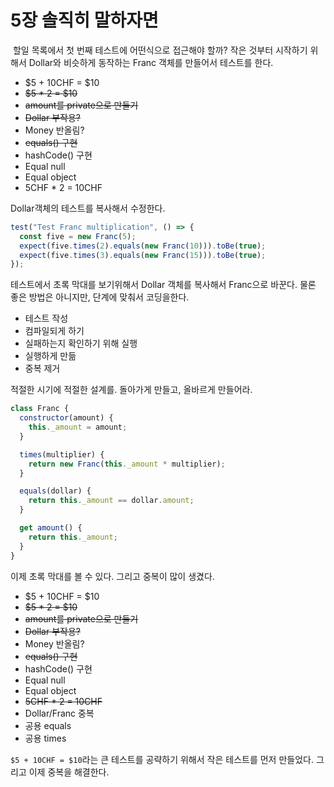 # 5장 솔직히 말하자면

&nbsp;할일 목록에서 첫 번째 테스트에 어떤식으로 접근해야 할까? 작은 것부터 시작하기 위해서 Dollar와 비슷하게 동작하는 Franc 객체를 만들어서 테스트를 한다.

- $5 + 10CHF = $10
- ~~$5 \* 2 = $10~~
- ~~amount를 private으로 만들기~~
- ~~Dollar 부작용?~~
- Money 반올림?
- ~~equals() 구현~~
- hashCode() 구현
- Equal null
- Equal object
- 5CHF \* 2 = 10CHF

Dollar객체의 테스트를 복사해서 수정한다.

```javascript
test("Test Franc multiplication", () => {
  const five = new Franc(5);
  expect(five.times(2).equals(new Franc(10))).toBe(true);
  expect(five.times(3).equals(new Franc(15))).toBe(true);
});
```

테스트에서 초록 막대를 보기위해서 Dollar 객체를 복사해서 Franc으로 바꾼다. 물론 좋은 방법은 아니지만, 단계에 맞춰서 코딩을한다.

- 테스트 작성
- 컴파일되게 하기
- 실패하는지 확인하기 위해 실행
- 실행하게 만듦
- 중복 제거

적절한 시기에 적절한 설계를. 돌아가게 만들고, 올바르게 만들어라.

```javascript
class Franc {
  constructor(amount) {
    this._amount = amount;
  }

  times(multiplier) {
    return new Franc(this._amount * multiplier);
  }

  equals(dollar) {
    return this._amount == dollar.amount;
  }

  get amount() {
    return this._amount;
  }
}
```

이제 초록 막대를 볼 수 있다. 그리고 중복이 많이 생겼다.

- $5 + 10CHF = $10
- ~~$5 \* 2 = $10~~
- ~~amount를 private으로 만들기~~
- ~~Dollar 부작용?~~
- Money 반올림?
- ~~equals() 구현~~
- hashCode() 구현
- Equal null
- Equal object
- ~~5CHF \* 2 = 10CHF~~
- Dollar/Franc 중복
- 공용 equals
- 공용 times

`$5 + 10CHF = $10`라는 큰 테스트를 공략하기 위해서 작은 테스트를 먼저 만들었다. 그리고 이제 중복을 해결한다.
